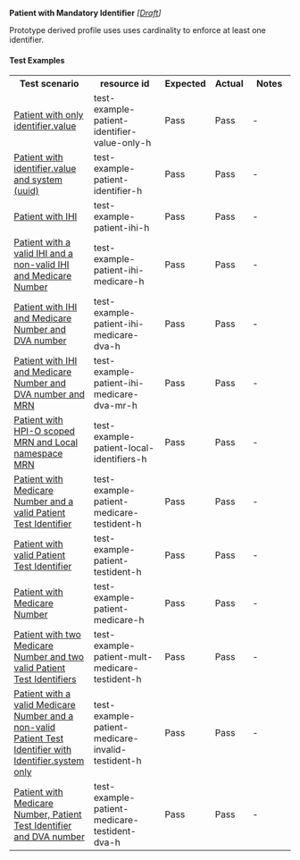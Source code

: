 **Patient with Mandatory Identifier** *[[Draft](http://hl7.org/fhir/r4/valueset-publication-status.html)]*

Prototype derived profile uses uses cardinality to enforce at least one identifier.

#### Test Examples

<table class="list" style="width:100%">
    <colgroup>
       <col span="1" style="width: 24%;"/>
       <col span="1" style="width: 25%;"/>
       <col span="1" style="width: 10%;"/>
       <col span="1" style="width: 10%;"/>
       <col span="1" style="width: 15%;"/>
    </colgroup>
	<tbody>
      <tr>
        <th>Test scenario</th>
        <th>resource id</th>
        <th>Expected</th>
        <th>Actual</th>
		<th>Notes</th>
      </tr>
      <tr>
        <td><a href="Patient-test-example-patient-identifier-value-only-h.html">Patient with only identifier.value</a></td>
        <td>test-example-patient-identifier-value-only-h</td>
        <td>Pass</td>
        <td>Pass</td>
        <td>-</td>
      </tr>
      <tr>
        <td><a href="Patient-test-example-patient-identifier-h.html">Patient with identifier.value and system (uuid)</a></td>
        <td>test-example-patient-identifier-h</td>
        <td>Pass</td>
        <td>Pass</td>
        <td>-</td>
      </tr>
      <tr>
        <td><a href="Patient-test-example-patient-ihi-h.html">Patient with IHI</a></td>
        <td>test-example-patient-ihi-h</td>
        <td>Pass</td>
        <td>Pass</td>
        <td>-</td>
      </tr>
      <tr>
        <td><a href="Patient-test-example-patient-ihi-medicare-h.html">Patient with a valid IHI and a non-valid IHI and Medicare Number</a></td>
        <td>test-example-patient-ihi-medicare-h</td>
        <td>Pass</td>
        <td>Pass</td>
        <td>-</td>
      </tr>
      <tr>
        <td><a href="Patient-test-example-patient-ihi-medicare-dva-h.html">Patient with IHI and Medicare Number and DVA number</a></td>
        <td>test-example-patient-ihi-medicare-dva-h</td>
        <td>Pass</td>
        <td>Pass</td>
        <td>-</td>
      </tr>
      <tr>
        <td><a href="Patient-test-example-patient-ihi-medicare-dva-mr-h.html">Patient with IHI and Medicare Number and DVA number and MRN</a></td>
        <td>test-example-patient-ihi-medicare-dva-mr-h</td>
        <td>Pass</td>
        <td>Pass</td>
        <td>-</td>
      </tr>
      <tr>
        <td><a href="Patient-test-example-patient-local-identifiers-h.html">Patient with HPI-O scoped MRN and Local namespace MRN</a></td>
        <td>test-example-patient-local-identifiers-h</td>
        <td>Pass</td>
        <td>Pass</td>
        <td>-</td>
      </tr>
      <tr>
        <td><a href="Patient-test-example-patient-medicare-testident-h.html">Patient with Medicare Number and a valid Patient Test Identifier</a></td>
        <td>test-example-patient-medicare-testident-h</td>
        <td>Pass</td>
        <td>Pass</td>
        <td>-</td>
      </tr>
      <tr>
        <td><a href="Patient-test-example-patient-testident-h.html">Patient with valid Patient Test Identifier</a></td>
        <td>test-example-patient-testident-h</td>
        <td>Pass</td>
        <td>Pass</td>
        <td>-</td>
      </tr>
      <tr>
        <td><a href="Patient-test-example-patient-medicare-h.html">Patient with Medicare Number</a></td>
        <td>test-example-patient-medicare-h</td>
        <td>Pass</td>
        <td>Pass</td>
        <td>-</td>
      </tr>
      <tr>
        <td><a href="Patient-test-example-patient-mult-medicare-testident-h.html">Patient with two Medicare Number and two valid Patient Test Identifiers</a></td>
        <td>test-example-patient-mult-medicare-testident-h</td>
        <td>Pass</td>
        <td>Pass</td>
        <td>-</td>
      </tr>
      <tr>
        <td><a href="Patient-test-example-patient-medicare-invalid-testident-h.html">Patient with a valid Medicare Number and a non-valid Patient Test Identifier with Identifier.system only</a></td>
        <td>test-example-patient-medicare-invalid-testident-h</td>
        <td>Pass</td>
        <td>Pass</td>
        <td>-</td>
      </tr>
      <tr>
        <td><a href="Patient-test-example-patient-medicare-testident-dva-h.html">Patient with Medicare Number, Patient Test Identifier and DVA number</a></td>
        <td>test-example-patient-medicare-testident-dva-h</td>
        <td>Pass</td>
        <td>Pass</td>
        <td>-</td>
      </tr>
    </tbody>
</table>